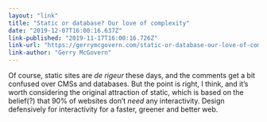 ```yaml
---
layout: "link"
title: "Static or database? Our love of complexity"
date: "2019-12-07T16:00:16.637Z"
link-published: "2019-11-17T16:00:16.726Z"
link-url: "https://gerrymcgovern.com/static-or-database-our-love-of-complexity/"
link-author: "Gerry McGovern"
---
```


Of course, static sites are <i>de rigeur</i> these days, and the comments get a bit confused over CMSs and databases. But the point is right, I think, and it’s worth considering the original attraction of static, which is based on the belief(?) that 90% of websites don’t _need_ any interactivity. Design defensively for interactivity for a faster, greener and better web.
